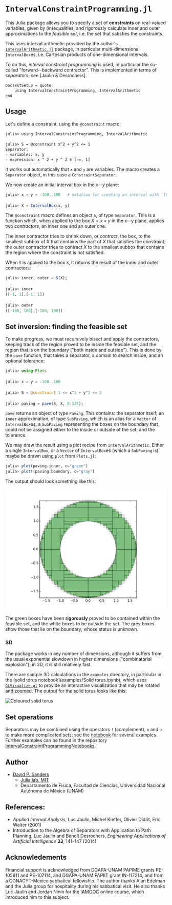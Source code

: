 # `IntervalConstraintProgramming.jl`

This Julia package allows you to specify a set of **constraints** on real-valued variables, given by (in)equalities, and
rigorously calculate inner and outer approximations to the *feasible set*,
i.e. the set that satisfies the constraints.

This uses interval arithmetic provided by the author's
[`IntervalArithmetic.jl`](https://github.com/dpsanders/IntervalArithmetic.jl) package,
in particular multi-dimensional `IntervalBox`es, i.e. Cartesian products of one-dimensional intervals.

To do this, *interval constraint programming* is used, in particular the
so-called "forward--backward contractor". This is implemented in terms of *separators*; see
[Jaulin & Desrochers].

```@meta
DocTestSetup = quote
    using IntervalConstraintProgramming, IntervalArithmetic
end
```

## Usage
Let's define a constraint, using the `@constraint` macro:
```jldoctest
julia> using IntervalConstraintProgramming, IntervalArithmetic

julia> S = @constraint x^2 + y^2 <= 1
Separator:
- variables: x, y
- expression: x ^ 2 + y ^ 2 ∈ [-∞, 1]
```
It works out automatically that `x` and `y` are variables.
The macro creates a `Separator` object, in this case a `ConstraintSeparator`.

We now create an initial interval box in the $x$--$y$ plane:
```julia
julia> x = y = -100..100   # notation for creating an interval with `IntervalArithmetic.jl`

julia> X = IntervalBox(x, y)
```

The `@constraint` macro defines an object `S`, of type `Separator`.
This is a function which,
when applied to the box $X = x \times y$
in the x--y plane, applies two *contractors*, an inner one and an outer one.

The inner contractor tries to shrink down, or *contract*, the box, to the smallest subbox
of $X$ that contains the part of $X$ that satisfies the constraint; the
outer contractor tries to contract $X$ to the smallest subbox that contains the
region where the constraint is not satisfied.

When `S` is applied to the box `X`, it returns the result of the inner and outer contractors:
```julia
julia> inner, outer = S(X);

julia> inner
([-1, 1],[-1, 1])

julia> outer
([-100, 100],[-100, 100])
```

## Set inversion: finding the feasible set

To make progress, we must recursively bisect and apply the contractors, keeping
track of the region proved to be inside the feasible set, and the region that is
on the boundary ("both inside and outside"). This is done by the `pave` function,
that takes a separator, a domain to search inside, and an optional tolerance:

```julia
julia> using Plots

julia> x = y = -100..100

julia> S = @constraint 1 <= x^2 + y^2 <= 3

julia> paving = pave(S, X, 0.125);
```

`pave` returns an object of type `Paving`. This contains: the separator itself;
an `inner` approximation, of type `SubPaving`, which is an alias for a `Vector` of `IntervalBox`es;
a `SubPaving` representing the boxes on the boundary that could not be assigned either to the inside or outside of the set;
and the tolerance.

We may draw the result using a plot recipe from `IntervalArithmetic`. Either a
single `IntervalBox`, or a `Vector` of `IntervalBox`es (which a `SubPaving` is)
maybe be drawn using `plot` from `Plots.jl`:
```julia
julia> plot(paving.inner, c="green")
julia> plot!(paving.boundary, c="gray")
```

The output should look something like this:

![Ring](ring.png)


The green boxes have been **rigorously** proved to be contained within the feasible set,
and the white boxes to be outside the set. The grey boxes show those that lie on the boundary, whose status is unknown.

### 3D

The package works in any number of dimensions, although it suffers from the usual exponential slowdown in higher dimensions ("combinatorial explosion"); in 3D, it is still relatively fast.

There are sample 3D calculations in the `examples` directory, in particular in the [solid torus notebook](examples/Solid torus.ipynb), which uses [`GLVisualize.gl`](https://github.com/JuliaGL/GLVisualize.jl) to provide an interactive visualization that may be rotated and zoomed. The output for the solid torus looks like this:

![Coloured solid torus](solid_torus.png)


## Set operations
Separators may be combined using the operators `!` (complement), `∩` and `∪` to make
more complicated sets; see the [notebook](https://github.com/JuliaIntervals/IntervalConstraintProgrammingNotebooks/blob/master/Basic%20examples%20of%20separators.ipynb) for several examples. Further examples can be found in the repository [IntervalConstraintProgrammingNotebooks](https://github.com/JuliaIntervals/IntervalConstraintProgrammingNotebooks).

## Author

- [David P. Sanders](http://sistemas.fciencias.unam.mx/~dsanders)
    - [Julia lab, MIT](http://julia.mit.edu/)
    - Departamento de Física, Facultad de Ciencias, Universidad Nacional Autónoma de México (UNAM)


## References:
- *Applied Interval Analysis*, Luc Jaulin, Michel Kieffer, Olivier Didrit, Eric Walter (2001)
- Introduction to the Algebra of Separators with Application to Path Planning, Luc Jaulin and Benoît Desrochers, *Engineering Applications of Artificial Intelligence* **33**, 141–147 (2014)

## Acknowledements
Financial support is acknowledged from DGAPA-UNAM PAPIME grants PE-105911 and PE-107114, and DGAPA-UNAM PAPIIT grant IN-117214, and from a CONACYT-Mexico sabbatical fellowship. The author thanks Alan Edelman and the Julia group for hospitality during his sabbatical visit. He also thanks Luc Jaulin and Jordan Ninin for the [IAMOOC](http://iamooc.ensta-bretagne.fr/) online course, which introduced him to this subject.
